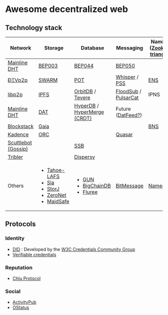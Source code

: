 # Awesome decentralized web
## Technology stack
| Network                                                                        | Storage                                                                                                                                                                                                                                                                                      | Database                                                                                                                                                                                         | Messaging                                                                                                                                       | Naming ([Zooko's triangel](https://en.wikipedia.org/wiki/Zooko%27s_triangle))                                |
|--------------------------------------------------------------------------------|----------------------------------------------------------------------------------------------------------------------------------------------------------------------------------------------------------------------------------------------------------------------------------------------|--------------------------------------------------------------------------------------------------------------------------------------------------------------------------------------------------|-------------------------------------------------------------------------------------------------------------------------------------------------|--------------------------------------------------------------------------------------------------------------|
| [Mainline DHT](http://bittorrent.org/beps/bep_0005.html)                       | [BEP003](http://bittorrent.org/beps/bep_0003.html)                                                                                                                                                                                                                                           | [BEP044](http://bittorrent.org/beps/bep_0044.html)                                                                                                                                               | [BEP050](http://bittorrent.org/beps/bep_0050.html)                                                                                              |                                                                                                              |
| [ÐΞVp2p](https://github.com/ethereum/wiki/wiki/%C3%90%CE%9EVp2p-Wire-Protocol) | [SWARM](https://github.com/ethersphere/swarm)                                                                                                                                                                                                                                                | [POT](https://github.com/ethersphere/swarm/wiki/Working-groups#db-support-pot-and-indexing)                                                                                                      |  [Whisper](https://github.com/ethereum/go-ethereum/wiki/Whisper-Overview) / [PSS](https://github.com/ethersphere/go-ethereum/wiki/PSS-usecases) | [ENS](https://github.com/ethereum/ens)                                                                       |
| [libp2p](https://github.com/libp2p/libp2p)                                     | [IPFS](https://github.com/ipfs/ipfs)                                                                                                                                                                                                                                                         | [OrbitDB](https://github.com/orbitdb/orbit-db) / [Tevere](https://github.com/ipfs-shipyard/tevere#readme)                                                                                        | [FloodSub](https://github.com/libp2p/js-libp2p-floodsub) / [PulsarCat](https://github.com/JGAntunes/pulsarcast/)                                | IPNS                                                                                                         |
| [Mainline DHT](https://en.wikipedia.org/wiki/Mainline_DHT)                     | [DAT](https://github.com/datproject/dat)                                                                                                                                                                                                                                                     | [HyperDB](https://github.com/mafintosh/hyperdb) / [HyperMerge (CRDT)](https://github.com/automerge/hypermerge)                                                                                   | Future ([DatFeed?](https://www.youtube.com/watch?v=rkJNsFZnoFQ&feature=youtu.be&t=30m23s))                                                      |                                                                                                              |
| [Blockstack](https://github.com/blockstack/blockstack-core)                    | [Gaia](https://github.com/blockstack/gaia)                                                                                                                                                                                                                                                   |                                                                                                                                                                                                  |                                                                                                                                                 | [BNS](https://github.com/blockstack/blockstack-core/blob/feature/docs-bns/docs/blockstack_naming_service.md) |
| [Kadence](https://github.com/kadence/kadence)                                  | [ORC](https://github.com/orcproject/orc)                                                                                                                                                                                                                                                     |                                                                                                                                                                                                  | [Quasar](https://kadence.github.io/lib_plugin-quasar.js.html)                                                                                   |                                                                                                              |
| [Scuttlebot (Gossip)](https://github.com/ssbc/scuttlebot)                      |                                                                                                                                                                                                                                                                                              | [SSB](https://github.com/ssbc/secure-scuttlebutt)                                                                                                                                                |                                                                                                                                                 |                                                                                                              |
| [Tribler](https://github.com/Tribler/tribler)                                  |                                                                                                                                                                                                                                                                                              | [Dispersy](https://github.com/Tribler/dispersy)                                                                                                                                                  |                                                                                                                                                 |                                                                                                              |
| Others                                                                         | <ul> <li>[Tahoe-LAFS](https://github.com/tahoe-lafs/tahoe-lafs)</li> <li>[Sia](https://github.com/NebulousLabs/Sia)</li> <li>[StorJ](https://github.com/storj/storj)</li> <li>[ZeroNet](https://github.com/HelloZeroNet/ZeroNet)</li> <li>[MaidSafe](https://github.com/maidsafe)</li> </ul> | <ul> <li>[GUN](https://github.com/amark/gun)</li> <li>[BigChainDB](https://github.com/bigchaindb/bigchaindb)</li> <li>[Fluree](https://flur.ee/assets/pdf/flureedb_whitepaper_v1.pdf)</li> </ul> | [BitMessage](https://github.com/Bitmessage/PyBitmessage)                                                                                        | [Namecoin](https://github.com/namecoin/namecoin-core)                                                        |
## Protocols
### Identity
 * [DID](https://w3c-ccg.github.io/did-spec/) : Developed by the [W3C Credentials Community Group](https://www.w3.org/community/credentials/)
 * [Verifiable credentials](https://w3c.github.io/vc-data-model/)
### Reputation
 * [Chlu Protocol](https://github.com/ChluNetwork/chlu-protocol/blob/master/chlu_protocol.md)
### Social
 * [ActivityPub](https://www.w3.org/TR/activitypub/)
 * [OStatus](https://www.w3.org/community/ostatus/wiki/Main_Page)
